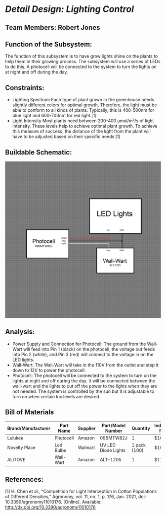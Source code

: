 <a name="br1"></a> 

# *Detail Design: Lighting Control*
## **Team Members: Robert Jones**
## **Function of the Subsystem:**
The function of this subsystem is to have grow lights shine on the plants to help them in their growing process. The subsystem will use a series of LEDs to do this. A photocell will be connected to the system to turn the lights on at night and off during the day.
## **Constraints:**
- Lighting Spectrum
	Each type of plant grown in the greenhouse needs slightly different colors for optimal growth. Therefore, the light must be able to conform to all kinds of plants. Typically, this is 400-500nm for blue light and 600-700nm for red light.[1]
- Light Intensity
	Most plants need between 200-400 µmol/m²/s of light intensity. These levels help to achieve optimal plant growth. To achieve this measure of success, the distance of the light from the plant will have to be adjusted based on their specific needs.[1]
## **Buildable Schematic:**
![Lighting Control Schematic](https://github.com/RealityHertz/Greenhouse-Project/blob/main/Documentation/Images/CADLightingSubsystem.jpg)
## **Analysis:**
- Power Supply and Connection for Photocell:
	The ground from the Wall-Wart will feed into Pin 1 (black) on the photocell, the voltage out feeds into Pin 2 (white), and Pin 3 (red) will connect to the voltage in on the LED lights.
- Wall-Wart:
	The Wall-Wart will take in the 110V from the outlet and step it down to 12V to power the photocell.
- Photocell:
  	The photocell will be connected to the system to turn on the lights at night and off during the day. It will be connected between the wall-wart and the lights to cut off the power to the lights when they are not needed. The system is controlled by the sun but it is adjustable to turn on when certain lux levels are desired.
## **Bill of Materials**
|Brand/Manufacturer|Part Name|Supplier|Part/Model Number|Quantity|Individual Price|Total|
|----|-----------|-----------|------------|--------|----------------|-----|
|Lulukee|Photocell|Amazon|095MTW82J|1|$10.99|$10.99|
|Novelty Place|Led Bulbs|Walmart|UV LED Diode Lights|1 pack (100)|$10.95|$10.95|
|ALITOVE|Wall-Wart|Amazon|ALT-1205|1|$11.99|$11.99|

## **References:**
[1]
H. Chen et al., “Competition for Light Interception in Cotton Populations of Different Densities,” Agronomy, vol. 11, no. 1, p. 176, Jan. 2021, doi: 10.3390/agronomy11010176. [Online]. Available: http://dx.doi.org/10.3390/agronomy11010176
